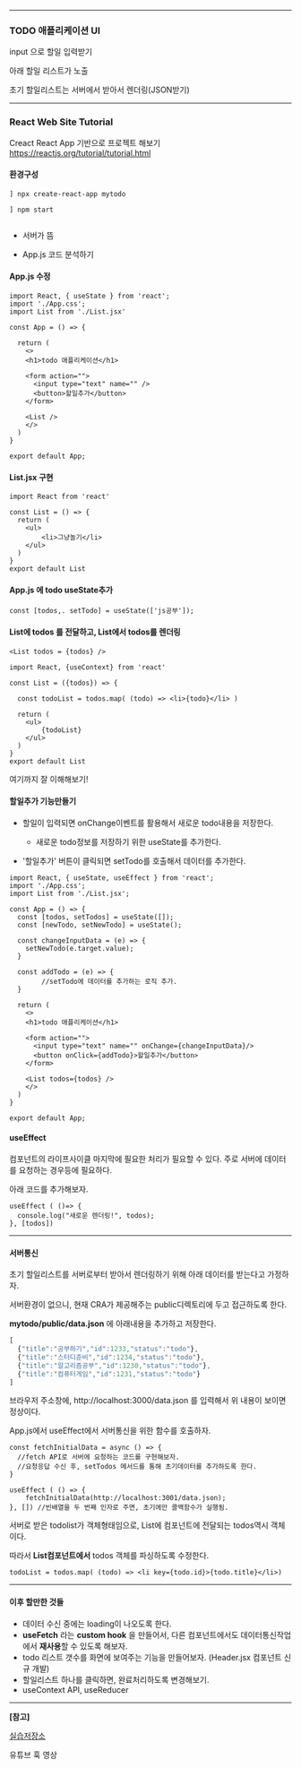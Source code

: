 

---

### TODO 애플리케이션 UI

input 으로 할일 입력받기

아래 할일 리스트가 노출

초기 할일리스트는 서버에서 받아서 렌더링(JSON받기)



------

### React Web Site Tutorial

Creact React App 기반으로 프로젝트 해보기
https://reactjs.org/tutorial/tutorial.html





#### 환경구성

```shell
] npx create-react-app mytodo

] npm start 


```

- 서버가 뜸 

- App.js 코드 분석하기 



#### App.js 수정

```react
import React, { useState } from 'react';
import './App.css';
import List from './List.jsx'

const App = () => {
 
  return (
    <>
    <h1>todo 애플리케이션</h1>

    <form action="">
      <input type="text" name="" />
      <button>할일추가</button>
    </form>

    <List />
    </>
  )
}

export default App;

```



#### List.jsx 구현

```react
import React from 'react'

const List = () => {
  return (
    <ul>
        <li>그냥놀기</li>
    </ul>
  )
}
export default List
```



#### App.js 에 todo useState추가

```react
const [todos,. setTodo] = useState(['js공부']);
```



#### List에 todos 를 전달하고, List에서 todos를 렌더링



```react
<List todos = {todos} />
```



```react
import React, {useContext} from 'react'

const List = ({todos}) => {

  const todoList = todos.map( (todo) => <li>{todo}</li> )

  return (
    <ul>
        {todoList}
    </ul>
  )
}
export default List
```



여기까지 잘 이해해보기!





#### 할일추가 기능만들기

- 할일이 입력되면 onChange이벤트를 활용해서 새로운 todo내용을 저장한다.
  - 새로운 todo정보를 저장하기 위한 useState를 추가한다. 

- '할일추가' 버튼이 클릭되면 setTodo를 호출해서 데이터를 추가한다.

```react
import React, { useState, useEffect } from 'react';
import './App.css';
import List from './List.jsx';

const App = () => {
  const [todos, setTodos] = useState([]);
  const [newTodo, setNewTodo] = useState();

  const changeInputData = (e) => {
    setNewTodo(e.target.value);
  }

  const addTodo = (e) => {
		//setTodo에 데이터를 추가하는 로직 추가.
  }

  return (
    <>
    <h1>todo 애플리케이션</h1>

    <form action="">
      <input type="text" name="" onChange={changeInputData}/>
      <button onClick={addTodo}>할일추가</button>
    </form>

    <List todos={todos} />
    </>
  )
}

export default App;

```



#### useEffect 

컴포넌트의 라이프사이클 마지막에 필요한 처리가 필요할 수 있다. 주로 서버에 데이터를 요청하는 경우등에 필요하다.

아래 코드를 추가해보자.

```react
useEffect ( ()=> {
  console.log("새로운 렌더링!", todos);
}, [todos])
```



---

#### 서버통신

초기 할일리스트를 서버로부터 받아서 렌더링하기 위해 아래 데이터를 받는다고 가정하자.

서버환경이 없으니, 현재 CRA가 제공해주는 public디렉토리에 두고 접근하도록 한다.



**mytodo/public/data.json** 에 아래내용을 추가하고 저장한다.

```javascript
[
  {"title":"공부하기","id":1233,"status":"todo"},
  {"title":"스터디준비","id":1234,"status":"todo"},
  {"title":"알고리즘공부","id":1230,"status":"todo"},
  {"title":"컴퓨터게임","id":1231,"status":"todo"}
]
```

브라우저 주소창에, http://localhost:3000/data.json 를 입력해서 위 내용이 보이면  정상이다.



App.js에서 useEffect에서 서버통신을 위한 함수를 호출하자.

```react
const fetchInitialData = async () => {
  //fetch API로 서버에 요청하는 코드를 구현해보자.
  //요청응답 수신 후, setTodos 메서드를 통해 초기데이터를 추가하도록 한다.
}

useEffect ( () => {
	fetchInitialData(http://localhost:3001/data.json);
}, []) //빈배열을 두 번째 인자로 주면, 초기에만 콜백함수가 실행됨.

```



서버로 받은 todolist가 객체형태임으로, List에 컴포넌트에 전달되는 todos역시 객체이다. 

따라서 **List컴포넌트에서** todos 객체를 파싱하도록 수정한다.

```react
todoList = todos.map( (todo) => <li key={todo.id}>{todo.title}</li>)
```



---

#### 이후 할만한 것들

- 데이터 수신 중에는 loading이 나오도록 한다. 
- **useFetch** 라는 **custom hook** 을 만들어서, 다른 컴포넌트에서도 데이터통신작업에서 **재사용**할 수 있도록 해보자.
- todo 리스트 갯수를 화면에 보여주는 기능을 만들어보자. (Header.jsx 컴포넌트 신규 개발)
- 할일리스트 하나를 클릭하면, 완료처리하도록 변경해보기.
- useContext API, useReducer



---

**[참고]**

[실습저장소](<https://github.com/nigayo/__todotest__>)

유튜브 훅 영상

